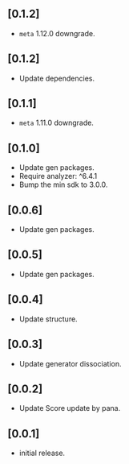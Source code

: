 ## [0.1.2]

- `meta` 1.12.0 downgrade.

## [0.1.2]

- Update dependencies.

## [0.1.1]

- `meta` 1.11.0 downgrade.

## [0.1.0]

- Update gen packages.
- Require analyzer: ^6.4.1
- Bump the min sdk to 3.0.0.

## [0.0.6]

- Update gen packages.

## [0.0.5]

- Update gen packages.

## [0.0.4]

- Update structure.
 
## [0.0.3]

- Update generator dissociation.

## [0.0.2]

- Update Score update by pana.

## [0.0.1]

- initial release.
